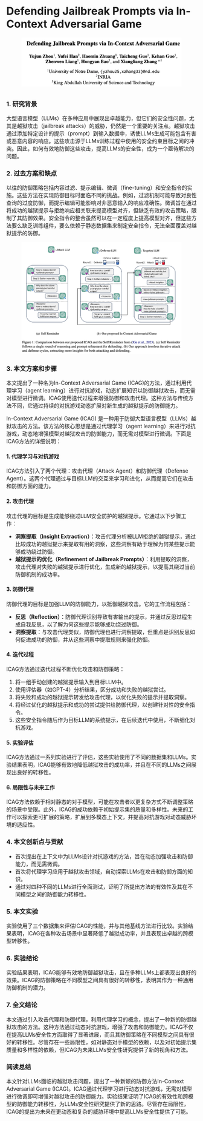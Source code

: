 # Defending Jailbreak Prompts via In-Context Adversarial Game

<figure><img src="../.gitbook/assets/image (7) (1) (1) (1) (1) (1) (1) (1).png" alt=""><figcaption></figcaption></figure>

##

### 1. 研究背景

大型语言模型（LLMs）在多种应用中展现出卓越能力，但它们的安全性问题，尤其是越狱攻击（jailbreak attacks）的威胁，仍然是一个重要的关注点。越狱攻击通过添加特定设计的提示（prompt）到输入数据中，诱使LLMs生成可能包含有害或恶意内容的响应。这些攻击源于LLMs训练过程中使用的安全约束目标之间的冲突。因此，如何有效地防御这些攻击，提高LLMs的安全性，成为一个亟待解决的问题。

### 2. 过去方案和缺点

以往的防御策略包括内容过滤、提示编辑、微调（fine-tuning）和安全指令的实施。这些方法在实现防御目标时面临不同的挑战。例如，过滤机制可能导致对良性查询的过度防御，而提示编辑可能影响对非恶意输入的响应准确性。微调旨在通过将成功的越狱提示与拒绝响应相关联来提高模型对齐，但缺乏有效的攻击策略，限制了其防御效果。安全指令的整合虽然可以在一定程度上提高模型对齐，但这些方法要么缺乏训练组件，要么依赖于静态数据集来制定安全指令，无法全面覆盖对越狱提示的防御。

<figure><img src="../.gitbook/assets/image (1) (1) (1) (1) (1) (1) (1) (1) (1) (1) (1) (1) (1) (1) (1) (1) (1) (1).png" alt=""><figcaption></figcaption></figure>

### 3. 本文方案和步骤

本文提出了一种名为In-Context Adversarial Game (ICAG)的方法，通过利用代理学习（agent learning）进行对抗游戏，动态扩展知识以防御越狱攻击，而无需对模型进行微调。ICAG使用迭代过程来增强防御和攻击代理。这种方法与传统方法不同，它通过持续的对抗游戏动态扩展对新生成的越狱提示的防御能力。



In-Context Adversarial Game (ICAG) 是一种用于防御大型语言模型（LLMs）越狱攻击的方法。该方法的核心思想是通过代理学习（agent learning）来进行对抗游戏，动态地增强模型对越狱攻击的防御能力，而无需对模型进行微调。下面是ICAG方法的详细说明：

#### 1. 代理学习与对抗游戏

ICAG方法引入了两个代理：攻击代理（Attack Agent）和防御代理（Defense Agent）。这两个代理通过与目标LLM的交互来学习和进化，从而提高它们在攻击和防御方面的能力。

#### 2. 攻击代理

攻击代理的目标是生成能够绕过LLM安全防护的越狱提示。它通过以下步骤工作：

* **洞察提取（Insight Extraction）**：攻击代理分析被LLM拒绝的越狱提示，通过比较成功的越狱提示来提取有用的洞察，这些洞察有助于理解为何某些提示能够成功绕过防御。
* **越狱提示的优化（Refinement of Jailbreak Prompts）**：利用提取的洞察，攻击代理对失败的越狱提示进行优化，生成新的越狱提示，以提高其绕过当前防御机制的成功率。

#### 3. 防御代理

防御代理的目标是加强LLM的防御能力，以抵御越狱攻击。它的工作流程包括：

* **反思（Reflection）**：防御代理识别导致有害输出的提示，并通过反思过程生成自我反思，以了解为何这些提示能够成功绕过防御。
* **洞察提取**：与攻击代理类似，防御代理也进行洞察提取，但重点是识别反思如何促进成功的防御，并从这些洞察中提取规则来强化防御。

#### 4. 迭代过程

ICAG方法通过迭代过程不断优化攻击和防御策略：

1. 将一组手动创建的越狱提示输入到目标LLM中。
2. 使用评估器（如GPT-4）分析结果，区分成功和失败的越狱尝试。
3. 将失败和成功的越狱提示转发给攻击代理，以优化失败的提示并提取洞察。
4. 将经过优化的越狱提示和成功的尝试提供给防御代理，以创建针对性的安全指令。
5. 这些安全指令随后作为目标LLM的系统提示，在后续迭代中使用，不断细化对抗游戏。

#### 5. 实验评估

ICAG方法通过一系列实验进行了评估，这些实验使用了不同的数据集和LLMs。实验结果表明，ICAG能够有效地降低越狱攻击的成功率，并且在不同的LLMs之间展现出良好的转移性。

#### 6. 局限性与未来工作

ICAG方法依赖于相对静态的对手模型，可能在攻击者以更复杂方式不断调整策略的场景中受限。此外，ICAG的成功依赖于初始提示集的质量和多样性。未来的工作可以探索更可扩展的策略，扩展到多模态上下文，并提高对抗游戏对动态威胁环境的适应性。





### 4. 本文创新点与贡献

* 首次提出在上下文中为LLMs设计对抗游戏的方法，旨在动态加强攻击和防御能力，而无需微调。
* 首次将代理学习应用于越狱攻击领域，自动探索LLMs在攻击和防御方面的知识。
* 通过对四种不同的LLMs进行全面测试，证明了所提出方法的有效性及其在不同模型之间的防御能力转移性。

### 5. 本文实验

实验使用了三个数据集来评估ICAG的性能，并与其他基线方法进行比较。实验结果表明，ICAG在各种攻击场景中显著降低了越狱成功率，并且表现出卓越的跨模型转移性。

### 6. 实验结论

实验结果表明，ICAG能够有效地防御越狱攻击，且在多种LLMs上都表现出良好的效果。ICAG的防御策略在不同模型之间具有很好的转移性，表明其作为一种通用防御机制的潜力。

### 7. 全文结论

本文通过引入攻击代理和防御代理，利用代理学习的概念，提出了一种新的防御越狱攻击的方法。这种方法通过动态对抗游戏，增强了攻击和防御能力。ICAG不仅在提高LLMs安全性方面取得了显著进展，而且其防御策略在不同模型之间具有很好的转移性。尽管存在一些局限性，如对静态对手模型的依赖，以及对初始提示集质量和多样性的依赖，但ICAG为未来LLMs安全性研究提供了新的视角和方法。

### 阅读总结

本文针对LLMs面临的越狱攻击问题，提出了一种新颖的防御方法In-Context Adversarial Game (ICAG)。ICAG通过代理学习进行动态对抗游戏，无需对模型进行微调即可增强对越狱攻击的防御能力。实验结果证明了ICAG的有效性和跨模型的防御能力转移性，为LLMs安全性研究提供了新的思路。尽管存在局限性，ICAG的提出为未来在更动态和复杂的威胁环境中提高LLMs安全性提供了可能。
